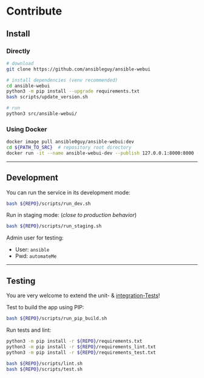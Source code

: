# Contribute

## Install

### Directly

```bash
# download
git clone https://github.com/ansibleguy/ansible-webui

# install dependencies (venv recommended)
cd ansible-webui
python3 -m pip install --upgrade requirements.txt
bash scripts/update_version.sh

# run
python3 src/ansible-webui/
```

### Using Docker

```bash
docker image pull ansible0guy/ansible-webui:dev
cd ${PATH_TO_SRC}  # repository root directory
docker run -it --name ansible-webui-dev --publish 127.0.0.1:8000:8000 --volume /tmp/awtest:/data --volume $(pwd):/aw ansible0guy/ansible-webui:dev
```

----

## Development

You can run the service in its development mode:

```bash
bash ${REPO}/scripts/run_dev.sh
```

Run in staging mode: (*close to production behavior*)

```bash
bash ${REPO}/scripts/run_staging.sh
```

Admin user for testing:

* User: `ansible`
* Pwd: `automateMe`

----

## Testing

You are very welcome to extend the unit- & [integration-Tests](https://github.com/ansibleguy/ansible-webui/tree/latest/test/integration)!

Test to build the app using PIP:
```bash
bash ${REPO}/scripts/run_pip_build.sh
```

Run tests and lint:

```bash
python3 -m pip install -r ${REPO}/requirements.txt
python3 -m pip install -r ${REPO}/requirements_lint.txt
python3 -m pip install -r ${REPO}/requirements_test.txt

bash ${REPO}/scripts/lint.sh
bash ${REPO}/scripts/test.sh
```
